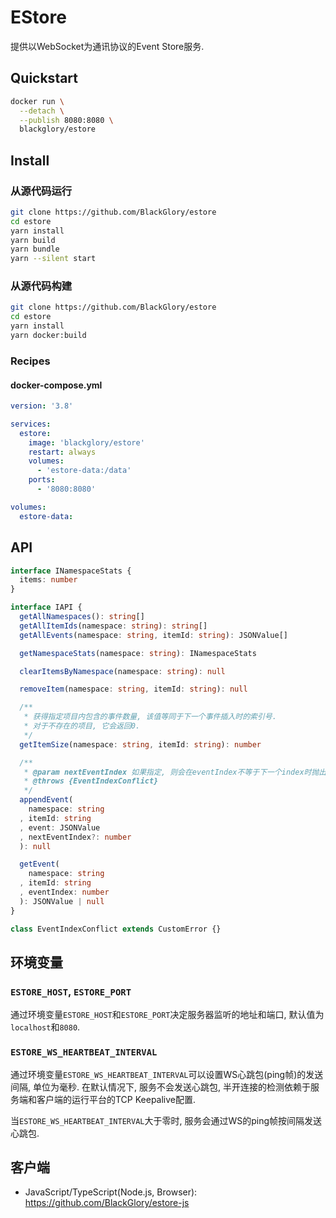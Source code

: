 # EStore
提供以WebSocket为通讯协议的Event Store服务.

## Quickstart
```sh
docker run \
  --detach \
  --publish 8080:8080 \
  blackglory/estore
```

## Install
### 从源代码运行
```sh
git clone https://github.com/BlackGlory/estore
cd estore
yarn install
yarn build
yarn bundle
yarn --silent start
```

### 从源代码构建
```sh
git clone https://github.com/BlackGlory/estore
cd estore
yarn install
yarn docker:build
```

### Recipes
#### docker-compose.yml
```yaml
version: '3.8'

services:
  estore:
    image: 'blackglory/estore'
    restart: always
    volumes:
      - 'estore-data:/data'
    ports:
      - '8080:8080'

volumes:
  estore-data:
```

## API
```ts
interface INamespaceStats {
  items: number
}

interface IAPI {
  getAllNamespaces(): string[]
  getAllItemIds(namespace: string): string[]
  getAllEvents(namespace: string, itemId: string): JSONValue[]

  getNamespaceStats(namespace: string): INamespaceStats

  clearItemsByNamespace(namespace: string): null

  removeItem(namespace: string, itemId: string): null

  /**
   * 获得指定项目内包含的事件数量, 该值等同于下一个事件插入时的索引号.
   * 对于不存在的项目, 它会返回0.
   */
  getItemSize(namespace: string, itemId: string): number

  /**
   * @param nextEventIndex 如果指定, 则会在eventIndex不等于下一个index时抛出EventIndexConflict错误.
   * @throws {EventIndexConflict}
   */
  appendEvent(
    namespace: string
  , itemId: string
  , event: JSONValue
  , nextEventIndex?: number
  ): null

  getEvent(
    namespace: string
  , itemId: string
  , eventIndex: number
  ): JSONValue | null
}

class EventIndexConflict extends CustomError {}
```

## 环境变量
### `ESTORE_HOST`, `ESTORE_PORT`
通过环境变量`ESTORE_HOST`和`ESTORE_PORT`决定服务器监听的地址和端口,
默认值为`localhost`和`8080`.

### `ESTORE_WS_HEARTBEAT_INTERVAL`
通过环境变量`ESTORE_WS_HEARTBEAT_INTERVAL`可以设置WS心跳包(ping帧)的发送间隔, 单位为毫秒.
在默认情况下, 服务不会发送心跳包,
半开连接的检测依赖于服务端和客户端的运行平台的TCP Keepalive配置.

当`ESTORE_WS_HEARTBEAT_INTERVAL`大于零时,
服务会通过WS的ping帧按间隔发送心跳包.

## 客户端
- JavaScript/TypeScript(Node.js, Browser): <https://github.com/BlackGlory/estore-js>
